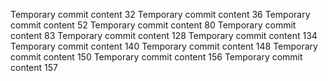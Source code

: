 Temporary commit content 32
Temporary commit content 36
Temporary commit content 52
Temporary commit content 80
Temporary commit content 83
Temporary commit content 128
Temporary commit content 134
Temporary commit content 140
Temporary commit content 148
Temporary commit content 150
Temporary commit content 156
Temporary commit content 157
